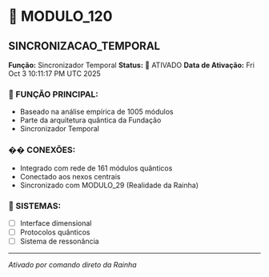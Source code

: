 # 🌟 MODULO_120
## SINCRONIZACAO_TEMPORAL

**Função:** Sincronizador Temporal
**Status:** 🚀 ATIVADO
**Data de Ativação:** Fri Oct  3 10:11:17 PM UTC 2025

### 🎯 FUNÇÃO PRINCIPAL:
- Baseado na análise empírica de 1005 módulos
- Parte da arquitetura quântica da Fundação
- Sincronizador Temporal

### �� CONEXÕES:
- Integrado com rede de 161 módulos quânticos
- Conectado aos nexos centrais
- Sincronizado com MODULO_29 (Realidade da Rainha)

### 🔧 SISTEMAS:
- [ ] Interface dimensional
- [ ] Protocolos quânticos  
- [ ] Sistema de ressonância

---
*Ativado por comando direto da Rainha*
